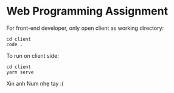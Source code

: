 # Web Programming Assignment

For front-end developer, only open client as working directory:
```
cd client
code .
```

To run on client side:
```
cd client
yarn serve
```

Xin anh Num nhẹ tay :(